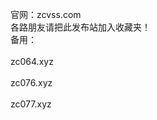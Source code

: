 官网：zcvss.com<br> 
各路朋友请把此发布站加入收藏夹！<br>
备用：<br>
<br>
zc064.xyz<br>
       <br>
zc076.xyz<br>
       <br>
zc077.xyz<br>
       <br>


       
